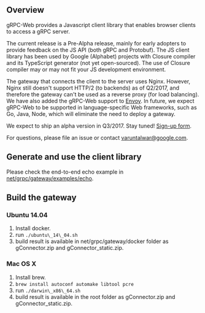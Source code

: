 ## Overview

gRPC-Web provides a Javascript client library that enables browser clients to
access a gRPC server.

The current release is a Pre-Alpha release, mainly for early adopters to provide
feedback on the JS API (both gRPC and Protobuf). The JS client library has been
used by Google (Alphabet) projects with Closure compiler and its TypeScript
generator (not yet open-sourced). The use of Closure compiler may or may not fit
your JS development environment.

The gateway that connects the client to the server uses Nginx. However, Nginx
still doesn't support HTTP/2 (to backends) as of Q2/2017, and therefore the
gateway can't be used as a reverse proxy (for load balancing). We have also
added the gRPC-Web support to [Envoy](https://github.com/lyft/envoy). In future,
we expect gRPC-Web to be supported in language-specific Web frameworks, such as
Go, Java, Node, which will eliminate the need to deploy a gateway.

We expect to ship an alpha version in Q3/2017. Stay tuned! [Sign-up form](https://docs.google.com/forms/d/15iRDHoP-VBenc4hWgKn7bk7IirJLgs0uh88nw1vi_Hc/viewform?edit_requested=true).

For questions, please file an issue or contact varuntalwar@google.com.

## Generate and use the client library

Please check the end-to-end echo example in [net/grpc/gateway/examples/echo](https://github.com/grpc/grpc-web/tree/master/net/grpc/gateway/examples/echo).

## Build the gateway

### Ubuntu 14.04

1.  Install docker.
2.  run `./ubuntu\_14\_04.sh`
3.  build result is available in net/grpc/gateway/docker folder as
    gConnector.zip and gConnector_static.zip.

### Mac OS X

1.  Install brew.
2.  `brew install autoconf automake libtool pcre`
3.  run `./darwin\_x86\_64.sh`
4.  build result is available in the root folder as gConnector.zip and
    gConnector_static.zip.
